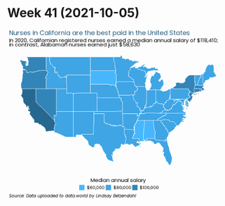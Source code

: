 # Week 41 (2021-10-05)

![A map of the US with the median annual salary for nurses in the year 2020. California is the state with the highest salaries. Alabama, on the other hand, has the lowest median salaries.](https://github.com/santiagovalenzuela/tidytuesday/blob/main/2021/week_41/tt_plot_20211005.png)